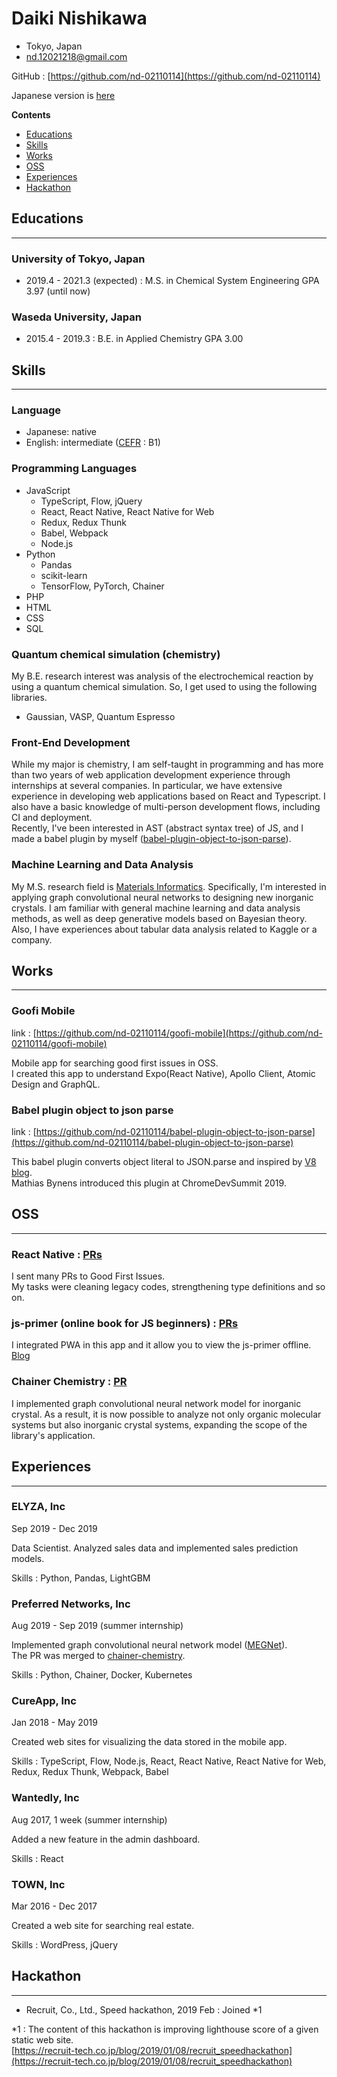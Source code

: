 # Daiki Nishikawa

- Tokyo, Japan
- nd.12021218@gmail.com

GitHub : [https://github.com/nd-02110114](https://github.com/nd-02110114)

Japanese version is [here](https://github.com/nd-02110114/resume/blob/master/README-ja.md)

**Contents**

* [Educations](#Educations)
* [Skills](#Skills)
* [Works](#Works)
* [OSS](#OSS)
* [Experiences](#Experiences)
* [Hackathon](#Hackathon)

## Educations

<hr />

### University of Tokyo, Japan

- 2019.4 - 2021.3 (expected) : M.S. in Chemical System Engineering  GPA 3.97 (until now)

### Waseda University, Japan

- 2015.4 - 2019.3 : B.E. in Applied Chemistry GPA 3.00

<div style="page-break-before:always"></div>

## Skills

<hr />

### Language

- Japanese: native
- English: intermediate ([CEFR](https://www.coe.int/en/web/common-european-framework-reference-languages/level-descriptions) : B1)

### Programming Languages

- JavaScript
  - TypeScript, Flow, jQuery
  - React, React Native, React Native for Web
  - Redux, Redux Thunk
  - Babel, Webpack
  - Node.js
- Python
  - Pandas
  - scikit-learn
  - TensorFlow, PyTorch, Chainer
- PHP
- HTML
- CSS
- SQL

### Quantum chemical simulation (chemistry)

My B.E. research interest was analysis of the electrochemical reaction by using a quantum chemical simulation. So, I get used to using the following libraries.

- Gaussian, VASP, Quantum Espresso

### Front-End Development

While my major is chemistry, I am self-taught in programming and has more than two years of web application development experience through internships at several companies. In particular, we have extensive experience in developing web applications based on React and Typescript. I also have a basic knowledge of multi-person development flows, including CI and deployment.  
Recently, I've been interested in AST (abstract syntax tree) of JS, and I made a babel plugin by myself ([babel-plugin-object-to-json-parse](https://github.com/nd-02110114/babel-plugin-object-to-json-parse)).

### Machine Learning and Data Analysis

My M.S. research field is [Materials Informatics](https://en.wikipedia.org/wiki/Materials_informatics). Specifically, I'm interested in applying graph convolutional neural networks to designing new inorganic crystals. I am familiar with general machine learning and data analysis methods, as well as deep generative models based on Bayesian theory. Also, I have experiences about tabular data analysis related to Kaggle or a company.

<div style="page-break-before:always"></div>

## Works

<hr />

### Goofi Mobile

link : [https://github.com/nd-02110114/goofi-mobile](https://github.com/nd-02110114/goofi-mobile)

Mobile app for searching good first issues in OSS.  
I created this app to understand Expo(React Native), Apollo Client, Atomic Design and GraphQL.

### Babel plugin object to json parse

link : [https://github.com/nd-02110114/babel-plugin-object-to-json-parse](https://github.com/nd-02110114/babel-plugin-object-to-json-parse)

This babel plugin converts object literal to JSON.parse and inspired by [V8 blog](https://v8.dev/blog/cost-of-javascript-2019#json).  
Mathias Bynens introduced this plugin at ChromeDevSummit 2019.

## OSS

<hr />

### React Native : [PRs](https://github.com/facebook/react-native/pulls?q=is%3Apr+author%3And-02110114+is%3Aclosed)

I sent many PRs to Good First Issues.  
My tasks were cleaning legacy codes, strengthening type definitions and so on.

### js-primer (online book for JS beginners) : [PRs](https://github.com/asciidwango/js-primer/pulls?q=is%3Apr+author%3And-02110114+is%3Aclosed)

I integrated PWA in this app and it allow you to view the js-primer offline.
[Blog](https://efcl.info/2018/05/25/js-primer-offline/)

### Chainer Chemistry : [PR](https://github.com/chainer/chainer-chemistry/pull/405)

I implemented graph convolutional neural network model for inorganic crystal. As a result, it is now possible to analyze not only organic molecular systems but also inorganic crystal systems, expanding the scope of the library's application.

<div style="page-break-before:always"></div>

## Experiences

<hr />

### ELYZA, Inc

Sep 2019 - Dec 2019

Data Scientist. Analyzed sales data and implemented sales prediction models.

Skills : Python, Pandas, LightGBM

### Preferred Networks, Inc

Aug 2019 - Sep 2019 (summer internship)

Implemented graph convolutional neural network model ([MEGNet](https://pubs.acs.org/doi/10.1021/acs.chemmater.9b01294)).  
The PR was merged to [chainer-chemistry](https://github.com/chainer/chainer-chemistry).

Skills : Python, Chainer, Docker, Kubernetes

### CureApp, Inc

Jan 2018 - May 2019

Created web sites for visualizing the data stored in the mobile app.

Skills : TypeScript, Flow, Node.js, React, React Native, React Native for Web, Redux, Redux Thunk, Webpack, Babel

### Wantedly, Inc

Aug 2017, 1 week (summer internship)

Added a new feature in the admin dashboard.

Skills : React

### TOWN, Inc

Mar 2016 - Dec 2017

Created a web site for searching real estate.

Skills : WordPress, jQuery

## Hackathon

<hr />

- Recruit, Co., Ltd., Speed hackathon, 2019 Feb : Joined *1

*1 : The content of this hackathon is improving lighthouse score of a given static web site.  
[https://recruit-tech.co.jp/blog/2019/01/08/recruit_speedhackathon](https://recruit-tech.co.jp/blog/2019/01/08/recruit_speedhackathon)
